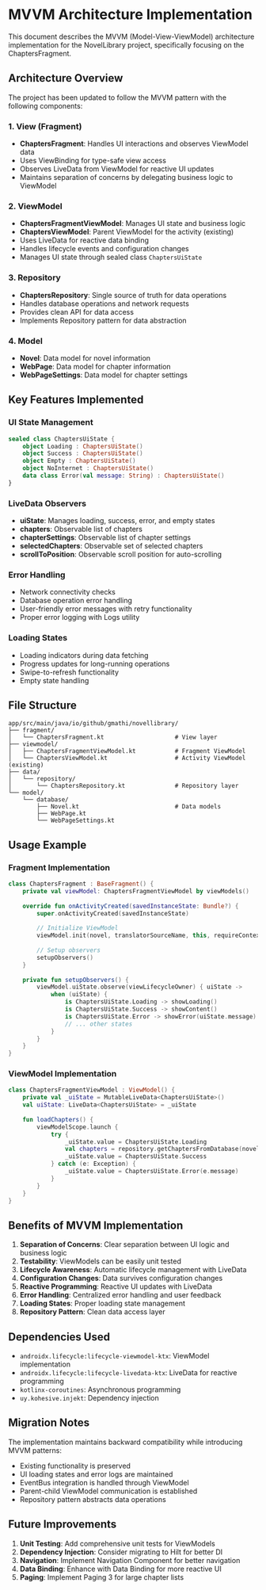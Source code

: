 # MVVM Architecture Implementation

This document describes the MVVM (Model-View-ViewModel) architecture implementation for the NovelLibrary project, specifically focusing on the ChaptersFragment.

## Architecture Overview

The project has been updated to follow the MVVM pattern with the following components:

### 1. View (Fragment)
- **ChaptersFragment**: Handles UI interactions and observes ViewModel data
- Uses ViewBinding for type-safe view access
- Observes LiveData from ViewModel for reactive UI updates
- Maintains separation of concerns by delegating business logic to ViewModel

### 2. ViewModel
- **ChaptersFragmentViewModel**: Manages UI state and business logic
- **ChaptersViewModel**: Parent ViewModel for the activity (existing)
- Uses LiveData for reactive data binding
- Handles lifecycle events and configuration changes
- Manages UI state through sealed class `ChaptersUiState`

### 3. Repository
- **ChaptersRepository**: Single source of truth for data operations
- Handles database operations and network requests
- Provides clean API for data access
- Implements Repository pattern for data abstraction

### 4. Model
- **Novel**: Data model for novel information
- **WebPage**: Data model for chapter information
- **WebPageSettings**: Data model for chapter settings

## Key Features Implemented

### UI State Management
```kotlin
sealed class ChaptersUiState {
    object Loading : ChaptersUiState()
    object Success : ChaptersUiState()
    object Empty : ChaptersUiState()
    object NoInternet : ChaptersUiState()
    data class Error(val message: String) : ChaptersUiState()
}
```

### LiveData Observers
- **uiState**: Manages loading, success, error, and empty states
- **chapters**: Observable list of chapters
- **chapterSettings**: Observable list of chapter settings
- **selectedChapters**: Observable set of selected chapters
- **scrollToPosition**: Observable scroll position for auto-scrolling

### Error Handling
- Network connectivity checks
- Database operation error handling
- User-friendly error messages with retry functionality
- Proper error logging with Logs utility

### Loading States
- Loading indicators during data fetching
- Progress updates for long-running operations
- Swipe-to-refresh functionality
- Empty state handling

## File Structure

```
app/src/main/java/io/github/gmathi/novellibrary/
├── fragment/
│   └── ChaptersFragment.kt                    # View layer
├── viewmodel/
│   ├── ChaptersFragmentViewModel.kt           # Fragment ViewModel
│   └── ChaptersViewModel.kt                   # Activity ViewModel (existing)
├── data/
│   └── repository/
│       └── ChaptersRepository.kt              # Repository layer
└── model/
    └── database/
        ├── Novel.kt                           # Data models
        ├── WebPage.kt
        └── WebPageSettings.kt
```

## Usage Example

### Fragment Implementation
```kotlin
class ChaptersFragment : BaseFragment() {
    private val viewModel: ChaptersFragmentViewModel by viewModels()
    
    override fun onActivityCreated(savedInstanceState: Bundle?) {
        super.onActivityCreated(savedInstanceState)
        
        // Initialize ViewModel
        viewModel.init(novel, translatorSourceName, this, requireContext(), parentViewModel)
        
        // Setup observers
        setupObservers()
    }
    
    private fun setupObservers() {
        viewModel.uiState.observe(viewLifecycleOwner) { uiState ->
            when (uiState) {
                is ChaptersUiState.Loading -> showLoading()
                is ChaptersUiState.Success -> showContent()
                is ChaptersUiState.Error -> showError(uiState.message)
                // ... other states
            }
        }
    }
}
```

### ViewModel Implementation
```kotlin
class ChaptersFragmentViewModel : ViewModel() {
    private val _uiState = MutableLiveData<ChaptersUiState>()
    val uiState: LiveData<ChaptersUiState> = _uiState
    
    fun loadChapters() {
        viewModelScope.launch {
            try {
                _uiState.value = ChaptersUiState.Loading
                val chapters = repository.getChaptersFromDatabase(novel.id)
                _uiState.value = ChaptersUiState.Success
            } catch (e: Exception) {
                _uiState.value = ChaptersUiState.Error(e.message)
            }
        }
    }
}
```

## Benefits of MVVM Implementation

1. **Separation of Concerns**: Clear separation between UI logic and business logic
2. **Testability**: ViewModels can be easily unit tested
3. **Lifecycle Awareness**: Automatic lifecycle management with LiveData
4. **Configuration Changes**: Data survives configuration changes
5. **Reactive Programming**: Reactive UI updates with LiveData
6. **Error Handling**: Centralized error handling and user feedback
7. **Loading States**: Proper loading state management
8. **Repository Pattern**: Clean data access layer

## Dependencies Used

- `androidx.lifecycle:lifecycle-viewmodel-ktx`: ViewModel implementation
- `androidx.lifecycle:lifecycle-livedata-ktx`: LiveData for reactive programming
- `kotlinx-coroutines`: Asynchronous programming
- `uy.kohesive.injekt`: Dependency injection

## Migration Notes

The implementation maintains backward compatibility while introducing MVVM patterns:

- Existing functionality is preserved
- UI loading states and error logs are maintained
- EventBus integration is handled through ViewModel
- Parent-child ViewModel communication is established
- Repository pattern abstracts data operations

## Future Improvements

1. **Unit Testing**: Add comprehensive unit tests for ViewModels
2. **Dependency Injection**: Consider migrating to Hilt for better DI
3. **Navigation**: Implement Navigation Component for better navigation
4. **Data Binding**: Enhance with Data Binding for more reactive UI
5. **Paging**: Implement Paging 3 for large chapter lists 